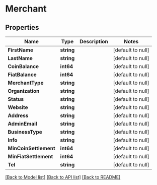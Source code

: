# Merchant

## Properties
Name | Type | Description | Notes
------------ | ------------- | ------------- | -------------
**FirstName** | **string** |  | [default to null]
**LastName** | **string** |  | [default to null]
**CoinBalance** | **int64** |  | [default to null]
**FiatBalance** | **int64** |  | [default to null]
**MerchantType** | **string** |  | [default to null]
**Organization** | **string** |  | [default to null]
**Status** | **string** |  | [default to null]
**Website** | **string** |  | [default to null]
**Address** | **string** |  | [default to null]
**AdminEmail** | **string** |  | [default to null]
**BusinessType** | **string** |  | [default to null]
**Info** | **string** |  | [default to null]
**MinCoinSettlement** | **int64** |  | [default to null]
**MinFiatSettlement** | **int64** |  | [default to null]
**Tel** | **string** |  | [default to null]

[[Back to Model list]](../README.md#documentation-for-models) [[Back to API list]](../README.md#documentation-for-api-endpoints) [[Back to README]](../README.md)


